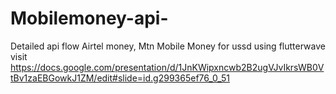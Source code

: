 # Mobilemoney-api-
Detailed api flow
Airtel money, Mtn Mobile Money
for ussd using flutterwave visit https://docs.google.com/presentation/d/1JnKWipxncwb2B2ugVJvIkrsWB0VtBv1zaEBGowkJ1ZM/edit#slide=id.g299365ef76_0_51
